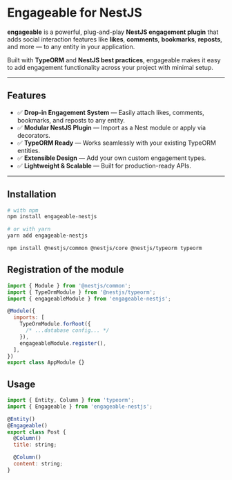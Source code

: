 # Engageable for NestJS

**engageable** is a powerful, plug-and-play **NestJS engagement plugin** that adds social interaction features like **likes**, **comments**, **bookmarks**, **reposts**, and more — to any entity in your application.

Built with **TypeORM** and **NestJS best practices**, engageable makes it easy to add engagement functionality across your project with minimal setup.

---

## Features

- ✅ **Drop-in Engagement System** — Easily attach likes, comments, bookmarks, and reposts to any entity.
- ✅ **Modular NestJS Plugin** — Import as a Nest module or apply via decorators.
- ✅ **TypeORM Ready** — Works seamlessly with your existing TypeORM entities.
- ✅ **Extensible Design** — Add your own custom engagement types.
- ✅ **Lightweight & Scalable** — Built for production-ready APIs.

---

## Installation

```bash
# with npm
npm install engageable-nestjs

# or with yarn
yarn add engageable-nestjs

npm install @nestjs/common @nestjs/core @nestjs/typeorm typeorm
```

## Registration of the module

```javascript
import { Module } from '@nestjs/common';
import { TypeOrmModule } from '@nestjs/typeorm';
import { engageableModule } from 'engageable-nestjs';

@Module({
  imports: [
    TypeOrmModule.forRoot({
      /* ...database config... */
    }),
    engageableModule.register(),
  ],
})
export class AppModule {}

```
## Usage

```javascript
import { Entity, Column } from 'typeorm';
import { Engageable } from 'engageable-nestjs';

@Entity()
@Engageable()
export class Post {
  @Column()
  title: string;

  @Column()
  content: string;
}
```